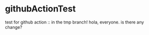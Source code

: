 # githubActionTest
test for github action :: in the tmp branch!
hola, everyone.
is there any change?